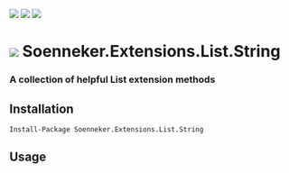 [![](https://img.shields.io/nuget/v/Soenneker.Extensions.List.String.svg?style=for-the-badge)](https://www.nuget.org/packages/Soenneker.Extensions.List.String/)
[![](https://img.shields.io/github/actions/workflow/status/soenneker/soenneker.extensions.list.string/publish.yml?style=for-the-badge)](https://github.com/soenneker/soenneker.extensions.list.string/actions/workflows/publish.yml)
[![](https://img.shields.io/nuget/dt/Soenneker.Extensions.List.String.svg?style=for-the-badge)](https://www.nuget.org/packages/Soenneker.Extensions.List.String/)

# ![](https://user-images.githubusercontent.com/4441470/224455560-91ed3ee7-f510-4041-a8d2-3fc093025112.png) Soenneker.Extensions.List.String
### A collection of helpful List<string> extension methods

## Installation

```
Install-Package Soenneker.Extensions.List.String
```

## Usage
